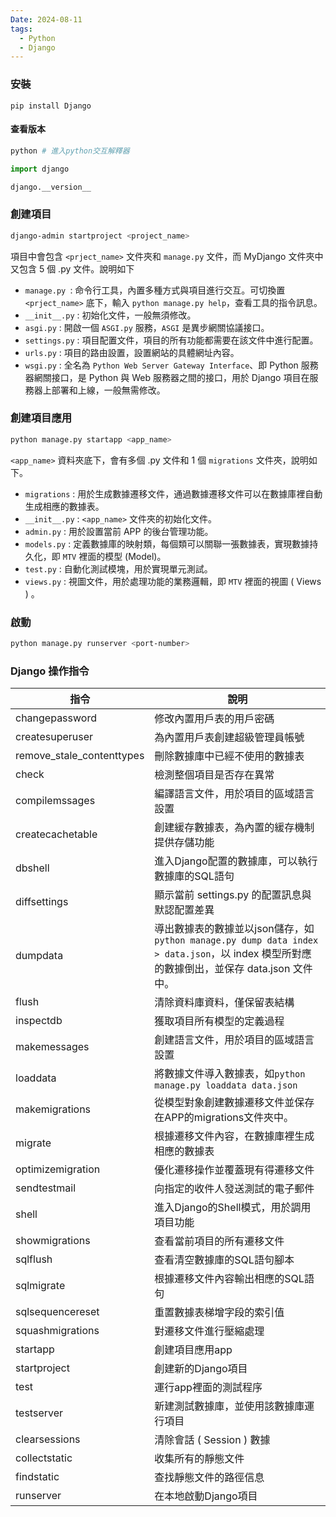 ```yaml
---
Date: 2024-08-11
tags:
  - Python
  - Django
---
```

### 安裝
```shell
pip install Django
```
#### 查看版本
```python
python # 進入python交互解釋器

import django

django.__version__
```
### 創建項目
```sh
django-admin startproject <project_name>
```

項目中會包含 `<prject_name>` 文件夾和 `manage.py` 文件，而 MyDjango 文件夾中又包含 5 個 .py 文件。說明如下

- `manage.py `: 命令行工具，內置多種方式與項目進行交互。可切換置 `<prject_name>` 底下，輸入 `python manage.py help`，查看工具的指令訊息。
- `__init__.py` : 初始化文件，一般無須修改。
- `asgi.py` : 開啟一個 `ASGI.py` 服務，`ASGI` 是異步網關協議接口。
- `settings.py` : 項目配置文件，項目的所有功能都需要在該文件中進行配置。
- `urls.py` : 項目的路由設置，設置網站的具體網址內容。
- `wsgi.py` : 全名為 `Python Web Server Gateway Interface`、即 Python 服務器網關接口，是 Python 與 Web 服務器之間的接口，用於 Django 項目在服務器上部署和上線，一般無需修改。
### 創建項目應用
```sh
python manage.py startapp <app_name>
```

`<app_name>` 資料夾底下，會有多個 .py 文件和 1 個 `migrations` 文件夾，說明如下。

- `migrations` : 用於生成數據遷移文件，通過數據遷移文件可以在數據庫裡自動生成相應的數據表。
- `__init__.py` : `<app_name>` 文件夾的初始化文件。
- `admin.py` : 用於設置當前 APP 的後台管理功能。
- `models.py` : 定義數據庫的映射類，每個類可以關聯一張數據表，實現數據持久化，即 `MTV` 裡面的模型 (Model)。
- `test.py` : 自動化測試模塊，用於實現單元測試。
- `views.py` : 視圖文件，用於處理功能的業務邏輯，即 `MTV` 裡面的視圖 ( Views ) 。

### 啟動
```sh
python manage.py runserver <port-number>
```
### Django 操作指令
| 指令                        | 說明                                                                                                     |
| ------------------------- | ------------------------------------------------------------------------------------------------------ |
| changepassword            | 修改內置用戶表的用戶密碼                                                                                           |
| createsuperuser           | 為內置用戶表創建超級管理員帳號                                                                                        |
| remove_stale_contenttypes | 刪除數據庫中已經不使用的數據表                                                                                        |
| check                     | 檢測整個項目是否存在異常                                                                                           |
| compilemssages            | 編譯語言文件，用於項目的區域語言設置                                                                                     |
| createcachetable          | 創建緩存數據表，為內置的緩存機制提供存儲功能                                                                                 |
| dbshell                   | 進入Django配置的數據庫，可以執行數據庫的SQL語句                                                                           |
| diffsettings              | 顯示當前 settings.py 的配置訊息與默認配置差異                                                                          |
| dumpdata                  | 導出數據表的數據並以json儲存，如`python manage.py dump data index > data.json`，以 index 模型所對應的數據倒出，並保存 data.json 文件中。 |
| flush                     | 清除資料庫資料，僅保留表結構                                                                                         |
| inspectdb                 | 獲取項目所有模型的定義過程                                                                                          |
| makemessages              | 創建語言文件，用於項目的區域語言設置                                                                                     |
| loaddata                  | 將數據文件導入數據表，如`python manage.py loaddata data.json`                                                      |
| makemigrations            | 從模型對象創建數據遷移文件並保存在APP的migrations文件夾中。                                                                   |
| migrate                   | 根據遷移文件內容，在數據庫裡生成相應的數據表                                                                                 |
| optimizemigration         | 優化遷移操作並覆蓋現有得遷移文件                                                                                       |
| sendtestmail              | 向指定的收件人發送測試的電子郵件                                                                                       |
| shell                     | 進入Django的Shell模式，用於調用項目功能                                                                              |
| showmigrations            | 查看當前項目的所有遷移文件                                                                                          |
| sqlflush                  | 查看清空數據庫的SQL語句腳本                                                                                        |
| sqlmigrate                | 根據遷移文件內容輸出相應的SQL語句                                                                                     |
| sqlsequencereset          | 重置數據表梯增字段的索引值                                                                                          |
| squashmigrations          | 對遷移文件進行壓縮處理                                                                                            |
| startapp                  | 創建項目應用app                                                                                              |
| startproject              | 創建新的Django項目                                                                                           |
| test                      | 運行app裡面的測試程序                                                                                           |
| testserver                | 新建測試數據庫，並使用該數據庫運行項目                                                                                    |
| clearsessions             | 清除會話 ( Session ) 數據                                                                                    |
| collectstatic             | 收集所有的靜態文件                                                                                              |
| findstatic                | 查找靜態文件的路徑信息                                                                                            |
| runserver                 | 在本地啟動Django項目                                                                                          |

